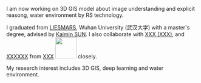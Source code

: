 I am now working on 3D GIS model about image understanding and explicit reasong, water environment by RS technology.

I graduated from [LIESMARS](https://liesmars.whu.edu.cn/), Wuhan University (武汉大学) with a master's degree, advised by [Kaimin SUN](https://jszy.whu.edu.cn/sunkaimin/zh_CN/index.htm). I also collaborate with [XXX (XXX)](XXXXXXX), and [XXXXXX](XXXXX) from [XXX](XXXXX) <img src='./images/microsoft_logo.svg' style="width: 4em;"> closely. 

My research interest includes 3D GIS, deep learning and water environment. 

